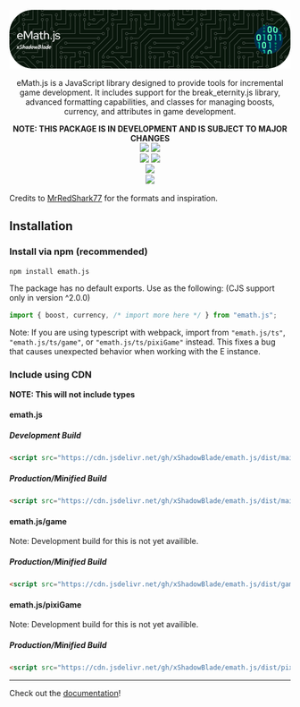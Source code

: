 ![Header](https://raw.githubusercontent.com/xShadowBlade/emath.js/main/website/static/img/banner.png)

<div align="center">
eMath.js is a JavaScript library designed to provide tools for incremental game development. It includes support for the break_eternity.js library, advanced formatting capabilities, and classes for managing boosts, currency, and attributes in game development.

**NOTE: THIS PACKAGE IS IN DEVELOPMENT AND IS SUBJECT TO MAJOR CHANGES**
<br>
<a href="https://github.com/xShadowBlade/emath.js/commits/main" alt=""><img src="https://img.shields.io/github/last-commit/xShadowBlade/emath.js?label=last%20update&style=for-the-badge"></a>
<a href="https://github.com/xShadowBlade/emath.js/commits/main" alt=""><img src="https://img.shields.io/github/commit-activity/w/xShadowBlade/emath.js?label=updates&style=for-the-badge"></a>
<br>
<img src="https://img.shields.io/github/stars/xShadowBlade/emath.js?color=yellow&style=for-the-badge">
<a href="https://github.com/xShadowBlade/emath.js/issues" alt=""><img src="https://img.shields.io/github/issues/xShadowBlade/emath.js?style=for-the-badge"></a>
 <br><img src="https://img.shields.io/github/v/release/xShadowBlade/emath.js?color=green&style=for-the-badge">
<br><img src="https://img.shields.io/badge/Made%20by%3A-xShadowBlade%232720-blue?style=social&logo=discord">
</div>

Credits to [MrRedShark77](https://github.com/MrRedShark77/) for the formats and inspiration.

## Installation

### Install via npm (recommended)

```bash
npm install emath.js
```

The package has no default exports. Use as the following: (CJS support only in version ^2.0.0)

```js
import { boost, currency, /* import more here */ } from "emath.js";
```

Note: If you are using typescript with webpack, import from ``"emath.js/ts"``, ``"emath.js/ts/game"``, or ``"emath.js/ts/pixiGame"`` instead. This fixes a bug that causes unexpected behavior when working with the E instance.

### Include using CDN

**NOTE: This will not include types**

#### emath.js

##### Development Build

```html
<script src="https://cdn.jsdelivr.net/gh/xShadowBlade/emath.js/dist/main/eMath.js"></script>
```

##### Production/Minified Build

```html
<script src="https://cdn.jsdelivr.net/gh/xShadowBlade/emath.js/dist/main/eMath.min.js"></script>
```

#### emath.js/game

Note: Development build for this is not yet availible.

##### Production/Minified Build

```html
<script src="https://cdn.jsdelivr.net/gh/xShadowBlade/emath.js/dist/game/eMath.game.min.js"></script>
```

#### emath.js/pixiGame

Note: Development build for this is not yet availible.

##### Production/Minified Build

```html
<script src="https://cdn.jsdelivr.net/gh/xShadowBlade/emath.js/dist/pixiGame/eMath.pixiGame.min.js"></script>
```

---

Check out the [documentation](https://xshadowblade.github.io/emath.js/)!

